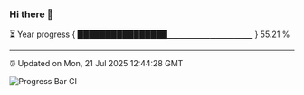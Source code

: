 ### Hi there 👋

⏳ Year progress { ████████████████▁▁▁▁▁▁▁▁▁▁▁▁▁▁ } 55.21 %

---

⏰ Updated on Mon, 21 Jul 2025 12:44:28 GMT

![Progress Bar CI](https://github.com/liununu/liununu/workflows/Progress%20Bar%20CI/badge.svg)
